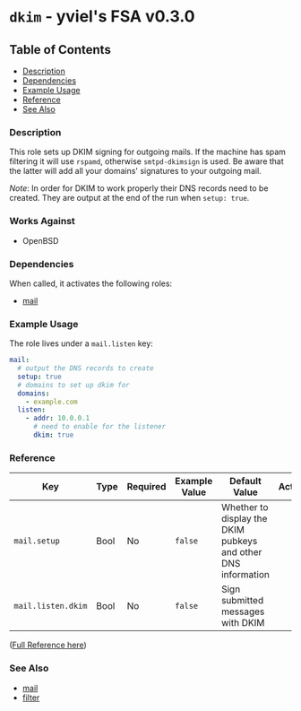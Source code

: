 # `dkim` - yviel's FSA v0.3.0

## Table of Contents
 - [Description](#description)
 - [Dependencies](#dependencies)
 - [Example Usage](#example-usage)
 - [Reference](#reference)
 - [See Also](#see-also)

### Description
This role sets up DKIM signing for outgoing mails. If the machine has spam filtering it will use `rspamd`, otherwise `smtpd-dkimsign` is used. Be aware that the latter will add all your domains' signatures to your outgoing mail.

*Note*: In order for DKIM to work properly their DNS records need to be created. They are output at the end of the run when `setup: true`.

### Works Against
- OpenBSD

### Dependencies
When called, it activates the following roles:
 - [mail](../mail)

### Example Usage
The role lives under a `mail.listen` key:
```yaml
mail:
  # output the DNS records to create
  setup: true
  # domains to set up dkim for
  domains:
    - example.com
  listen:
    - addr: 10.0.0.1
      # need to enable for the listener
      dkim: true
```

### Reference
|Key|Type|Required|Example Value|Default Value|Action|
|--|--|--|--|--|--|
|`mail.setup`|Bool|No|`false`|Whether to display the DKIM pubkeys and other DNS information|
|`mail.listen.dkim`|Bool|No|`false`|Sign submitted messages with DKIM|

([Full Reference here](../../docs/REFERENCE.md))

### See Also
 - [mail](../mail/)
 - [filter](../filter/)
